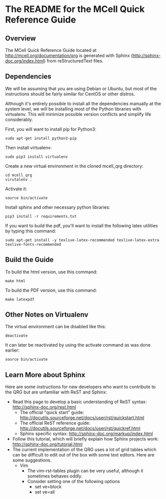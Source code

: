 # The README for the MCell Quick Reference Guide

## Overview

The MCell Quick Reference Guide located at http://mcell.org/documentation/qrg
is generated with Sphinx (http://sphinx-doc.org/index.html) from
reStructuredText files.

## Dependencies

We will be assuming that you are using Debian or Ubuntu, but most of the
instructions should be fairly similar for CentOS or other distros.

Although it's entirely possible to install all the dependencies manually at the
system level, we will be installing most of the Python libraries with
virtualenv. This will minimize possible version conflicts and simplify life
considerably.

First, you will want to install pip for Python3:

    sudo apt-get install python3-pip

Then install virtualenv:

    sudo pip3 install virtualenv

Create a new virtual environment in the cloned mcell_qrg directory:

    cd mcell_qrg
    virutalenv .

Activate it:

    source bin/activate

Install sphinx and other necessary python libraries:

    pip3 install -r requirements.txt

If you want to build the pdf, you'll want to install the following latex
utilities by typing this command:

    sudo apt-get install -y texlive-latex-recommended texlive-latex-extra texlive-fonts-recommended

## Build the Guide

To build the html version, use this command:

    make html

To build the PDF version, use this command:

    make latexpdf
    
## Other Notes on Virtualenv

The virtual environment can be disabled like this:

    deactivate

It can later be reactivated by using the activate command as was done earlier:

    source bin/activate

## Learn More about Sphinx

Here are some instructions for new developers who want to contribute
to the QRG but are unfamiliar with ReST and Sphinx:

* Read this page to develop a basic understanding of ReST syntax:
  http://sphinx-doc.org/rest.html
    * The official "quick start" guide:
      http://docutils.sourceforge.net/docs/user/rst/quickstart.html
    * The official ReST reference guide:
      http://docutils.sourceforge.net/docs/user/rst/quickref.html
    * Sphinx specific syntax: http://sphinx-doc.org/markup/index.html
* Follow this tutorial, which will briefly explain how Sphinx projects work:
  http://sphinx-doc.org/tutorial.html
* The current implementation of the QRG uses a lot of grid tables which can be
  difficult to edit out of the box with some text editors. Here are some
  suggestions.
    * Vim
        * The vim-rst-tables plugin can be very useful, although it sometimes
          behaves oddly.
        * Consider setting one of the following options
            * set ve=block
            * set ve=all

